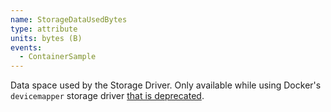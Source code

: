 ```yaml
---
name: StorageDataUsedBytes
type: attribute
units: bytes (B)
events:
  - ContainerSample
---
```


Data space used by the Storage Driver. Only available while using Docker's `devicemapper` storage driver [that is deprecated](https://docs.docker.com/storage/storagedriver/select-storage-driver/#supported-storage-drivers-per-linux-distribution).
